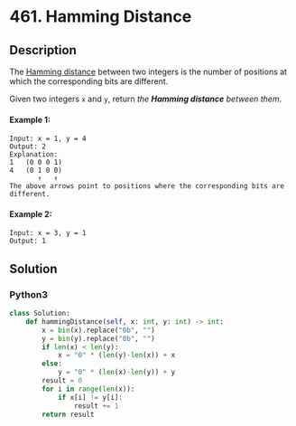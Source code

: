 # 461. Hamming Distance

## Description
The [Hamming distance](https://en.wikipedia.org/wiki/Hamming_distance) between two integers is the number of positions at which the corresponding bits are different.

Given two integers `x` and `y`, return *the **Hamming distance** between them*.

#### Example 1:
```
Input: x = 1, y = 4
Output: 2
Explanation:
1   (0 0 0 1)
4   (0 1 0 0)
       ↑   ↑
The above arrows point to positions where the corresponding bits are different.
```

#### Example 2:
```
Input: x = 3, y = 1
Output: 1
```


## Solution

### Python3
```python
class Solution:
    def hammingDistance(self, x: int, y: int) -> int:
        x = bin(x).replace("0b", "")
        y = bin(y).replace("0b", "")
        if len(x) < len(y):
            x = "0" * (len(y)-len(x)) + x
        else:
            y = "0" * (len(x)-len(y)) + y
        result = 0
        for i in range(len(x)):
            if x[i] != y[i]:
                result += 1
        return result 
```